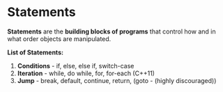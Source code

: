 # Statements

**Statements** are the **building blocks of programs** that control how and in what order objects are manipulated.

**List of Statements:**

1. **Conditions** - if, else, else if, switch-case
2. **Iteration** - while, do while, for, for-each (C++11)
3. **Jump** - break, default, continue, return, (goto - (highly discouraged))
